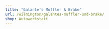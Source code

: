 ```yaml
---
title: "Galante's Muffler & Brake"
url: /wilmington/galantes-muffler-und-brake/
shop: Autowerkstatt
---
```

